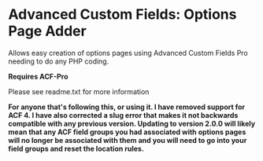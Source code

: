 Advanced Custom Fields: Options Page Adder
==========================================

Allows easy creation of options pages using Advanced Custom Fields Pro needing to do any PHP coding.

**Requires ACF-Pro**

Please see readme.txt for more information

**For anyone that's following this, or using it. I have removed support for ACF 4. I have also corrected a slug error that makes it not backwards compatible with any previous version. Updating to version 2.0.0 will likely mean that any ACF field groups you had associated with options pages will no longer be associated with them and you will need to go into your field groups and reset the location rules.**